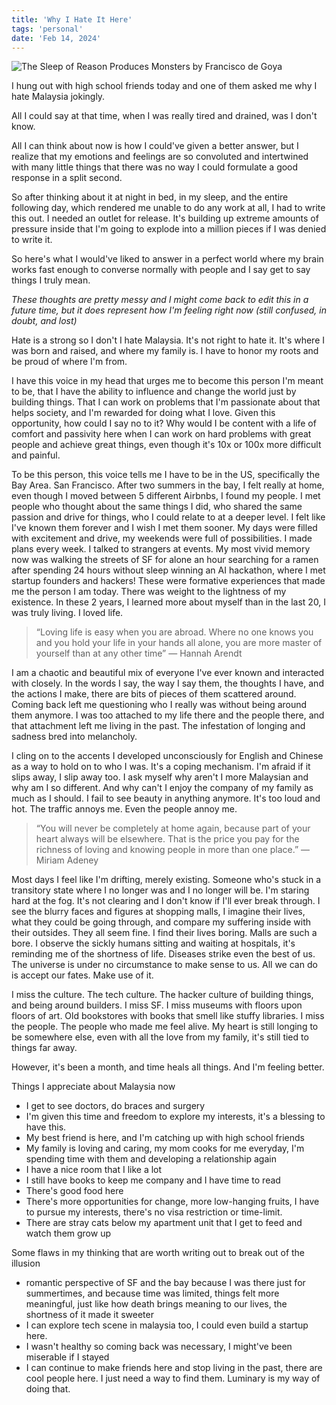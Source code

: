 ```yaml
---
title: 'Why I Hate It Here'
tags: 'personal'
date: 'Feb 14, 2024'
---
```


![The Sleep of Reason Produces Monsters by Francisco de Goya](/images/here.jpg)

I hung out with high school friends today and one of them asked me why I hate Malaysia jokingly.

All I could say at that time, when I was really tired and drained, was I don't know.

All I can think about now is how I could've given a better answer, but I realize that my emotions and feelings are so convoluted and intertwined with many little things that there was no way I could formulate a good response in a split second.

So after thinking about it at night in bed, in my sleep, and the entire following day, which rendered me unable to do any work at all, I had to write this out. I needed an outlet for release. It's building up extreme amounts of pressure inside that I'm going to explode into a million pieces if I was denied to write it.

So here's what I would've liked to answer in a perfect world where my brain works fast enough to converse normally with people and I say get to say things I truly mean.

_These thoughts are pretty messy and I might come back to edit this in a future time, but it does represent how I'm feeling right now (still confused, in doubt, and lost)_

Hate is a strong so I don't I hate Malaysia. It's not right to hate it. It's where I was born and raised, and where my family is. I have to honor my roots and be proud of where I'm from.

I have this voice in my head that urges me to become this person I'm meant to be, that I have the ability to influence and change the world just by building things. That I can work on problems that I'm passionate about that helps society, and I'm rewarded for doing what I love. Given this opportunity, how could I say no to it? Why would I be content with a life of comfort and passivity here when I can work on hard problems with great people and achieve great things, even though it's 10x or 100x more difficult and painful.

To be this person, this voice tells me I have to be in the US, specifically the Bay Area. San Francisco. After two summers in the bay, I felt really at home, even though I moved between 5 different Airbnbs, I found my people. I met people who thought about the same things I did, who shared the same passion and drive for things, who I could relate to at a deeper level. I felt like I've known them forever and I wish I met them sooner. My days were filled with excitement and drive, my weekends were full of possibilities. I made plans every week. I talked to strangers at events. My most vivid memory now was walking the streets of SF for alone an hour searching for a ramen after spending 24 hours without sleep winning an AI hackathon, where I met startup founders and hackers! These were formative experiences that made me the person I am today. There was weight to the lightness of my existence. In these 2 years, I learned more about myself than in the last 20, I was truly living. I loved life.

> “Loving life is easy when you are abroad. Where no one knows you and you hold your life in your hands all alone, you are more master of yourself than at any other time” ― Hannah Arendt

I am a chaotic and beautiful mix of everyone I've ever known and interacted with closely. In the words I say, the way I say them, the thoughts I have, and the actions I make, there are bits of pieces of them scattered around. Coming back left me questioning who I really was without being around them anymore. I was too attached to my life there and the people there, and that attachment left me living in the past. The infestation of longing and sadness bred into melancholy.

I cling on to the accents I developed unconsciously for English and Chinese as a way to hold on to who I was. It's a coping mechanism. I'm afraid if it slips away, I slip away too. I ask myself why aren't I more Malaysian and why am I so different. And why can't I enjoy the company of my family as much as I should. I fail to see beauty in anything anymore. It's too loud and hot. The traffic annoys me. Even the people annoy me.

> “You will never be completely at home again, because part of your heart always will be elsewhere. That is the price you pay for the richness of loving and knowing people in more than one place.” ― Miriam Adeney

Most days I feel like I'm drifting, merely existing. Someone who's stuck in a transitory state where I no longer was and I no longer will be. I'm staring hard at the fog. It's not clearing and I don't know if I'll ever break through. I see the blurry faces and figures at shopping malls, I imagine their lives, what they could be going through, and compare my suffering inside with their outsides. They all seem fine. I find their lives boring. Malls are such a bore. I observe the sickly humans sitting and waiting at hospitals, it's reminding me of the shortness of life. Diseases strike even the best of us. The universe is under no circumstance to make sense to us. All we can do is accept our fates. Make use of it.

I miss the culture. The tech culture. The hacker culture of building things, and being around builders. I miss SF. I miss museums with floors upon floors of art. Old bookstores with books that smell like stuffy libraries. I miss the people. The people who made me feel alive. My heart is still longing to be somewhere else, even with all the love from my family, it's still tied to things far away.

However, it's been a month, and time heals all things. And I'm feeling better.

Things I appreciate about Malaysia now

- I get to see doctors, do braces and surgery
- I'm given this time and freedom to explore my interests, it's a blessing to have this.
- My best friend is here, and I'm catching up with high school friends
- My family is loving and caring, my mom cooks for me everyday, I'm spending time with them and developing a relationship again
- I have a nice room that I like a lot
- I still have books to keep me company and I have time to read
- There's good food here
- There's more opportunities for change, more low-hanging fruits, I have to pursue my interests, there's no visa restriction or time-limit.
- There are stray cats below my apartment unit that I get to feed and watch them grow up

Some flaws in my thinking that are worth writing out to break out of the illusion

- romantic perspective of SF and the bay because I was there just for summertimes, and because time was limited, things felt more meaningful, just like how death brings meaning to our lives, the shortness of it made it sweeter
- I can explore tech scene in malaysia too, I could even build a startup here.
- I wasn't healthy so coming back was necessary, I might've been miserable if I stayed
- I can continue to make friends here and stop living in the past, there are cool people here. I just need a way to find them. Luminary is my way of doing that.
